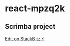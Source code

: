 # react-mpzq2k

## Scrimba project 

[Edit on StackBlitz ⚡️](https://stackblitz.com/edit/react-mpzq2k)